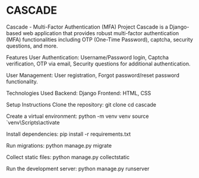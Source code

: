 # CASCADE
Cascade - Multi-Factor Authentication (MFA) Project
Cascade is a Django-based web application that provides robust multi-factor authentication (MFA) functionalities including OTP (One-Time Password), captcha, security questions, and more.

Features
User Authentication:
Username/Password login,
Captcha verification,
OTP via email,
Security questions for additional authentication.



User Management:
User registration,
Forgot password/reset password functionality.


Technologies Used
Backend: Django
Frontend: HTML, CSS


Setup Instructions
Clone the repository:
git clone <repository-url>
cd cascade


Create a virtual environment:
python -m venv venv
source `venv\Scripts\activate



Install dependencies:
pip install -r requirements.txt



Run migrations:
python manage.py migrate


Collect static files:
python manage.py collectstatic


Run the development server:
python manage.py runserver
